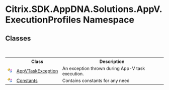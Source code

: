 # Citrix.SDK.AppDNA.Solutions.AppV.ExecutionProfiles Namespace

## Classes
&nbsp;<table><tr><th></th><th>Class</th><th>Description</th></tr><tr><td>![Public class](media/pubclass.gif "Public class")</td><td><a href="98e5e611-f0a1-97b6-10d7-b5ceb4fda458">AppVTaskException</a></td><td>
An exception thrown during App-V task execution.</td></tr><tr><td>![Public class](media/pubclass.gif "Public class")</td><td><a href="288db640-7ec0-c011-cdcf-a6545dea5489">Constants</a></td><td>
Contains constants for any need</td></tr></table>&nbsp;
